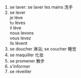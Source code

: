 1. se laver: se laver les mains 洗手  
2. se lever  
je lève  
tu lèves  
il lève  
nous levons  
vous levez  
ils lèvent  
3. se doucher 淋浴; se coucher 睡觉  
4. se maquiller 化妆
5. se promener 散步
6. s'informer 
7. se réveiller